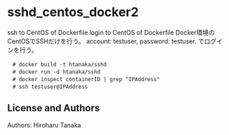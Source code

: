 sshd_centos_docker2
===================
ssh to CentOS of Dockerfile
login to CentOS of Dockerfile 
Docker環境のCentOSでSSHだけを行う。 
account: testuser, password: testuser. 
でログインを行う。

```
　# docker build -t htanaka/sshd
　# docker run -d htanaka/sshd
　# docker inspect containerID | grep "IPAddress"
　# ssh testuser@IPAddress
```

License and Authors
-------------------
Authors: Hiroharu Tanaka
